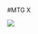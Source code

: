#MTG X

<img src="https://app.codeship.com/projects/d3251c90-81d2-0134-94fa-36079b336971/status?branch=master"/>

